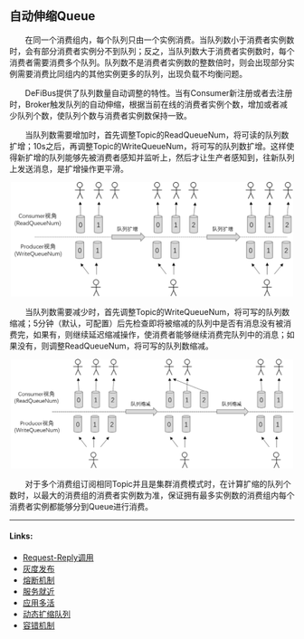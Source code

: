 ## 自动伸缩Queue
&nbsp;&nbsp;&nbsp;&nbsp;&nbsp;&nbsp;
在同一个消费组内，每个队列只由一个实例消费。当队列数小于消费者实例数时，会有部分消费者实例分不到队列；反之，当队列数大于消费者实例数时，每个消费者需要消费多个队列。队列数不是消费者实例数的整数倍时，则会出现部分实例需要消费比同组内的其他实例更多的队列，出现负载不均衡问题。

&nbsp;&nbsp;&nbsp;&nbsp;&nbsp;&nbsp;
DeFiBus提供了队列数量自动调整的特性。当有Consumer新注册或者去注册时，Broker触发队列的自动伸缩，根据当前在线的消费者实例个数，增加或者减少队列个数，使队列个数与消费者实例数保持一致。

&nbsp;&nbsp;&nbsp;&nbsp;&nbsp;&nbsp;
当队列数需要增加时，首先调整Topic的ReadQueueNum，将可读的队列数扩增；10s之后，再调整Topic的WriteQueueNum，将可写的队列数扩增。这样使得新扩增的队列能够先被消费者感知并监听上，然后才让生产者感知到，往新队列上发送消息，是扩增操作更平滑。

<div align=center>
<img src="/images/features/adjust-queue-expand-p1.png" width="500" />
</div>

&nbsp;&nbsp;&nbsp;&nbsp;&nbsp;&nbsp;
当队列数需要减少时，首先调整Topic的WriteQueueNum，将可写的队列数缩减；5分钟（默认，可配置）后先检查即将被缩减的队列中是否有消息没有被消费完，如果有，则继续延迟缩减操作，使消费者能够继续消费完队列中的消息；如果没有，则调整ReadQueueNum，将可写的队列数缩减。

<div align=center>
<img src="/images/features/adjust-queue-shrink-p1.png" width="500" />
</div>

&nbsp;&nbsp;&nbsp;&nbsp;&nbsp;&nbsp;
对于多个消费组订阅相同Topic并且是集群消费模式时，在计算扩缩的队列个数时，以最大的消费组的消费者实例数为准，保证拥有最多实例数的消费组内每个消费者实例都能够分到Queue进行消费。


---
#### Links:

* [Request-Reply调用](cn/features/1-request-response-call.md)
* [灰度发布](cn/features/2-dark-launch.md)
* [熔断机制](cn/features/3-circuit-break-mechanism.md)
* [服务就近](cn/features/4-invoke-service-nearby.md)
* [应用多活](cn/features/5-multi-active.md)
* [动态扩缩队列](cn/features/6-dynamic-adjust-queue.md)
* [容错机制](cn/features/8-fault-tolerant.md)